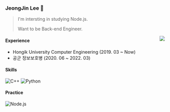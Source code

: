 ### JeongJin Lee 🎈

> I'm intersting in studying Node.js.
> 
> Want to be Back-end Engineer.

<img align = 'right' src = "http://mazassumnida.wtf/api/v2/generate_badge?boj=sso07012">

#### Experience
* Hongik University Computer Engineering (2019. 03 ~ Now)
* 공군 정보보호병 (2020. 06 ~ 2022. 03)

#### Skills
<img alt = "C++" src="https://img.shields.io/badge/C++-00599C?style=flat-square&logo=c%2B%2B&logoColor=white"/> <img alt = "Python" src="https://img.shields.io/badge/Python-3776AB?style=flat-square&logo=Python&logoColor=white"/> 

#### Practice
<img alt = "Node.js" src="https://img.shields.io/badge/Node.js-339933?style=flat-square&logo=Node.js&logoColor=white"/>



<!--
**dl-00-e8/dl-00-e8** is a ✨ _special_ ✨ repository because its `README.md` (this file) appears on your GitHub profile.

Here are some ideas to get you started:

- 🔭 I’m currently working on ...
- 🌱 I’m currently learning ...
- 👯 I’m looking to collaborate on ...
- 🤔 I’m looking for help with ...
- 💬 Ask me about ...
- 📫 How to reach me: ...
- 😄 Pronouns: ...
- ⚡ Fun fact: ...
-->
